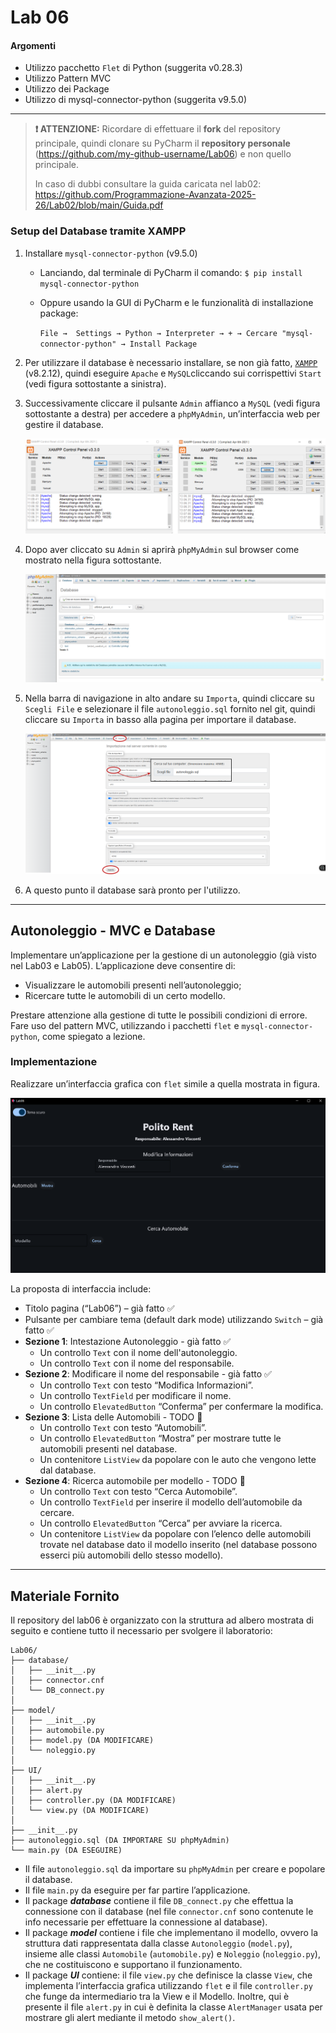 # Lab 06

#### Argomenti

- Utilizzo pacchetto `Flet` di Python (suggerita v0.28.3)
- Utilizzo Pattern MVC
- Utilizzo dei Package
- Utilizzo di mysql-connector-python (suggerita v9.5.0)

---
> **❗ ATTENZIONE:** 
>  Ricordare di effettuare il **fork** del repository principale, quindi clonare su PyCharm il **repository personale** 
> (https://github.com/my-github-username/Lab06) e non quello principale.
> 
> In caso di dubbi consultare la guida caricata nel lab02: 
> https://github.com/Programmazione-Avanzata-2025-26/Lab02/blob/main/Guida.pdf
> 

### Setup del Database tramite XAMPP
1. Installare `mysql-connector-python` (v9.5.0)
   - Lanciando, dal terminale di PyCharm il comando: `$ pip install mysql-connector-python` 
   - Oppure usando la GUI di PyCharm e le funzionalità di installazione package:

     `File →  Settings → Python → Interpreter → + → Cercare "mysql-connector-python" → Install Package`
2. Per utilizzare il database è necessario installare, se non già fatto, 
[`XAMPP`](https://www.apachefriends.org/it/download.html) (v8.2.12), quindi eseguire `Apache` e `MySQL`cliccando 
sui corrispettivi `Start` (vedi figura sottostante a sinistra).
3. Successivamente cliccare il pulsante `Admin` affianco a `MySQL` (vedi figura sottostante a destra) per accedere a `phpMyAdmin`, un’interfaccia web 
per gestire il database.

    ![xampp.png](img/xampp.png)

4. Dopo aver cliccato su `Admin` si aprirà `phpMyAdmin` sul browser come mostrato nella figura sottostante. 

    ![phpMyAdmin.png](img/phpMyAdmin.png)

5. Nella barra di navigazione in alto andare su `Importa`, quindi cliccare su `Scegli File` e selezionare il file 
`autonoleggio.sql` fornito nel git, quindi cliccare su `Importa` in basso alla pagina per importare il database.

    ![import.png](img/import.png)

6. A questo punto il database sarà pronto per l'utilizzo.

---

## Autonoleggio - MVC e Database
Implementare un’applicazione per la gestione di un autonoleggio (già visto nel Lab03 e Lab05). 
L’applicazione deve consentire di:
- Visualizzare le automobili presenti nell’autonoleggio;
- Ricercare tutte le automobili di un certo modello. 

Prestare attenzione alla gestione di tutte le possibili condizioni di errore. Fare uso del pattern MVC, 
utilizzando i pacchetti `flet` e `mysql-connector-python`, come spiegato a lezione.

### Implementazione
Realizzare un’interfaccia grafica con `flet` simile a quella mostrata in figura. 

![layout.png](img/layout.png)

La proposta di interfaccia include:
- Titolo pagina (“Lab06”) – già fatto ✅
- Pulsante per cambiare tema (default dark mode) utilizzando `Switch` – già fatto ✅ 
- **Sezione 1**: Intestazione Autonoleggio - già fatto ✅
  - Un controllo `Text` con il nome dell'autonoleggio.
  - Un controllo `Text` con il nome del responsabile.
- **Sezione 2**: Modificare il nome del responsabile - già fatto ✅
  - Un controllo `Text` con testo “Modifica Informazioni”. 
  - Un controllo `TextField` per modificare il nome. 
  - Un controllo `ElevatedButton` “Conferma” per confermare la modifica.
- **Sezione 3**: Lista delle Automobili - TODO 📝
  - Un controllo `Text` con testo “Automobili”. 
  - Un controllo `ElevatedButton` “Mostra” per mostrare tutte le automobili presenti nel database. 
  - Un contenitore `ListView` da popolare con le auto che vengono lette dal database. 
- **Sezione 4**: Ricerca automobile per modello - TODO 📝
  - Un controllo `Text` con testo “Cerca Automobile”. 
  - Un controllo `TextField` per inserire il modello dell’automobile da cercare.
  - Un controllo `ElevatedButton` “Cerca” per avviare la ricerca. 
  - Un contenitore `ListView` da popolare con l’elenco delle automobili trovate nel database dato il modello inserito 
  (nel database possono esserci più automobili dello stesso modello). 

---

## Materiale Fornito
Il repository del lab06 è organizzato con la struttura ad albero mostrata di seguito e contiene tutto il necessario per 
svolgere il laboratorio:

```code
Lab06/
├── database/
│   ├── __init__.py
│   ├── connector.cnf
│   └── DB_connect.py
│
├── model/
│   ├── __init__.py
│   ├── automobile.py
│   ├── model.py (DA MODIFICARE)
│   └── noleggio.py
│
├── UI/
│   ├── __init__.py
│   ├── alert.py
│   ├── controller.py (DA MODIFICARE)
│   └── view.py (DA MODIFICARE)
│
├── __init__.py
├── autonoleggio.sql (DA IMPORTARE SU phpMyAdmin)
└── main.py (DA ESEGUIRE)
 ```

- Il file `autonoleggio.sql` da importare su `phpMyAdmin` per creare e popolare il database.
- Il file `main.py` da eseguire per far partire l’applicazione.
- Il package **_database_** contiene il file `DB_connect.py` che effettua la connessione con il database (nel file `connector.cnf` sono contenute le info 
  necessarie per effettuare la connessione al database).
- Il package **_model_** contiene i file che implementano il modello, ovvero la struttura dati rappresentata dalla classe 
`Autonoleggio` (`model.py`), insieme alle classi `Automobile` (`automobile.py`) e `Noleggio` (`noleggio.py`), 
che ne costituiscono e supportano il funzionamento.
- Il package **_UI_** contiene: il file `view.py` che definisce la classe `View`, che implementa l’interfaccia grafica 
utilizzando `flet` e il file `controller.py` che funge da intermediario tra la View e il Modello. Inoltre, qui è 
presente il file `alert.py` in cui è definita la classe `AlertManager` usata per mostrare gli alert mediante il 
metodo `show_alert()`. 
